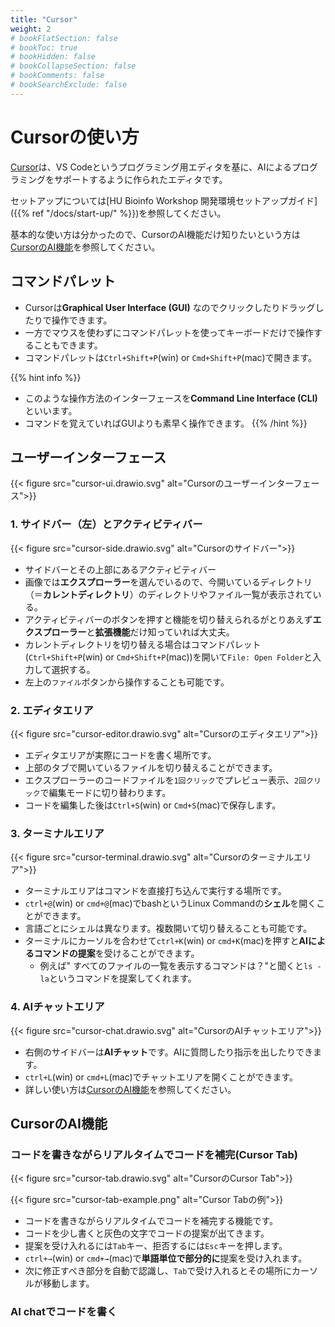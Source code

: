 ```yaml
---
title: "Cursor"
weight: 2
# bookFlatSection: false
# bookToc: true
# bookHidden: false
# bookCollapseSection: false
# bookComments: false
# bookSearchExclude: false
---
```


# Cursorの使い方

[Cursor](https://www.cursor.com/)は、VS Codeというプログラミング用エディタを基に、AIによるプログラミングをサポートするように作られたエディタです。  

セットアップについては[HU Bioinfo Workshop 開発環境セットアップガイド]({{% ref "/docs/start-up/" %}})を参照してください。

基本的な使い方は分かったので、CursorのAI機能だけ知りたいという方は[CursorのAI機能](#cursorのai機能)を参照してください。

## コマンドパレット

- Cursorは**Graphical User Interface (GUI)** なのでクリックしたりドラッグしたりで操作できます。
- 一方でマウスを使わずにコマンドパレットを使ってキーボードだけで操作することもできます。
- コマンドパレットは`Ctrl+Shift+P`(win) or `Cmd+Shift+P`(mac)で開きます。

{{% hint info %}}
- このような操作方法のインターフェースを**Command Line Interface (CLI)** といいます。
- コマンドを覚えていればGUIよりも素早く操作できます。
{{% /hint %}}

## ユーザーインターフェース

{{< figure src="cursor-ui.drawio.svg" alt="Cursorのユーザーインターフェース">}}

### **1. サイドバー（左）とアクティビティバー**

{{< figure src="cursor-side.drawio.svg" alt="Cursorのサイドバー">}}

- サイドバーとその上部にあるアクティビティバー
- 画像では**エクスプローラー**を選んでいるので、今開いているディレクトリ（＝**カレントディレクトリ**）のディレクトリやファイル一覧が表示されている。
- アクティビティバーのボタンを押すと機能を切り替えられるがとりあえず**エクスプローラー**と**拡張機能**だけ知っていれば大丈夫。
- カレントディレクトリを切り替える場合はコマンドパレット(`Ctrl+Shift+P`(win) or `Cmd+Shift+P`(mac))を開いて`File: Open Folder`と入力して選択する。
- 左上の`ファイル`ボタンから操作することも可能です。

### **2. エディタエリア**

{{< figure src="cursor-editor.drawio.svg" alt="Cursorのエディタエリア">}}

- エディタエリアが実際にコードを書く場所です。
- 上部のタブで開いているファイルを切り替えることができます。
- エクスプローラーのコードファイルを`1回クリック`でプレビュー表示、`2回クリック`で編集モードに切り替わります。
- コードを編集した後は`Ctrl+S`(win) or `Cmd+S`(mac)で保存します。

### **3. ターミナルエリア**

{{< figure src="cursor-terminal.drawio.svg" alt="Cursorのターミナルエリア">}}

- ターミナルエリアはコマンドを直接打ち込んで実行する場所です。
- `ctrl+@`(win) or `cmd+@`(mac)でbashというLinux Commandの**シェル**を開くことができます。
- 言語ごとにシェルは異なります。複数開いて切り替えることも可能です。
- ターミナルにカーソルを合わせて`ctrl+K`(win) or `cmd+K`(mac)を押すと**AIによるコマンドの提案**を受けることができます。
    - 例えば" すべてのファイルの一覧を表示するコマンドは？"と聞くと`ls -la`というコマンドを提案してくれます。


### **4. AIチャットエリア**

{{< figure src="cursor-chat.drawio.svg" alt="CursorのAIチャットエリア">}}

- 右側のサイドバーは**AIチャット**です。AIに質問したり指示を出したりできます。
- `ctrl+L`(win) or `cmd+L`(mac)でチャットエリアを開くことができます。
- 詳しい使い方は[CursorのAI機能](#cursorのai機能)を参照してください。


## CursorのAI機能

### コードを書きながらリアルタイムでコードを補完(**Cursor Tab**)

{{< figure src="cursor-tab.drawio.svg" alt="CursorのCursor Tab">}}

{{< figure src="cursor-tab-example.png" alt="Cursor Tabの例">}}

- コードを書きながらリアルタイムでコードを補完する機能です。
- コードを少し書くと灰色の文字でコードの提案が出てきます。
- 提案を受け入れるには`Tab`キー、拒否するには`Esc`キーを押します。
- `ctrl+→`(win) or `cmd+→`(mac)で**単語単位で部分的に**提案を受け入れます。
- 次に修正すべき部分を自動で認識し、`Tab`で受け入れるとその場所にカーソルが移動します。


### AI chatでコードを書く

